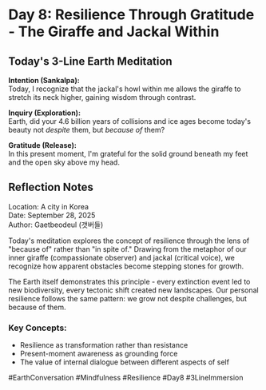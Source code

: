 # Day 8: Resilience Through Gratitude - The Giraffe and Jackal Within

## Today's 3-Line Earth Meditation

**Intention (Sankalpa):**  
Today, I recognize that the jackal's howl within me allows the giraffe to stretch its neck higher, gaining wisdom through contrast.

**Inquiry (Exploration):**  
Earth, did your 4.6 billion years of collisions and ice ages become today's beauty not *despite* them, but *because of* them?

**Gratitude (Release):**  
In this present moment, I'm grateful for the solid ground beneath my feet and the open sky above my head.

## Reflection Notes

Location: A city in Korea  
Date: September 28, 2025  
Author: Gaetbeodeul (갯버들)

Today's meditation explores the concept of resilience through the lens of "because of" rather than "in spite of." Drawing from the metaphor of our inner giraffe (compassionate observer) and jackal (critical voice), we recognize how apparent obstacles become stepping stones for growth.

The Earth itself demonstrates this principle - every extinction event led to new biodiversity, every tectonic shift created new landscapes. Our personal resilience follows the same pattern: we grow not despite challenges, but because of them.

### Key Concepts:
- Resilience as transformation rather than resistance
- Present-moment awareness as grounding force
- The value of internal dialogue between different aspects of self

#EarthConversation #Mindfulness #Resilience #Day8 #3LineImmersion
